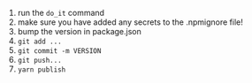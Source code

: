 1. run the `do_it` command
2. make sure you have added any secrets to the .npmignore file!
3. bump the version in package.json
4. `git add ... `
5. `git commit -m VERSION`
6. `git push...`
7. `yarn publish`
